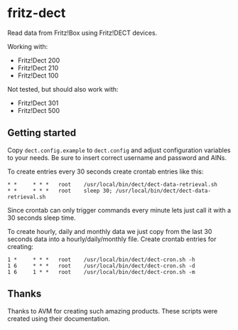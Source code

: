 # fritz-dect
Read data from Fritz!Box using Fritz!DECT devices.

Working with:
* Fritz!Dect 200
* Fritz!Dect 210
* Fritz!Dect 100

Not tested, but should also work with:
* Fritz!Dect 301
* Fritz!Dect 500

## Getting started
Copy `dect.config.example` to `dect.config` and adjust configuration variables to your needs. Be sure to insert correct username and password and AINs.

To create entries every 30 seconds create crontab entries like this:
```
* *     * * *   root    /usr/local/bin/dect/dect-data-retrieval.sh
* *     * * *   root    sleep 30; /usr/local/bin/dect/dect-data-retrieval.sh
```

Since crontab can only trigger commands every minute lets just call it with a 30 seconds sleep time.

To create hourly, daily and monthly data we just copy from the last 30 seconds data into a hourly/daily/monthly file. Create crontab entries for creating:
```
1 *     * * *   root    /usr/local/bin/dect/dect-cron.sh -h
1 6     * * *   root    /usr/local/bin/dect/dect-cron.sh -d
1 6     1 * *   root    /usr/local/bin/dect/dect-cron.sh -m
```

## Thanks
Thanks to AVM for creating such amazing products. These scripts were created using their documentation.
